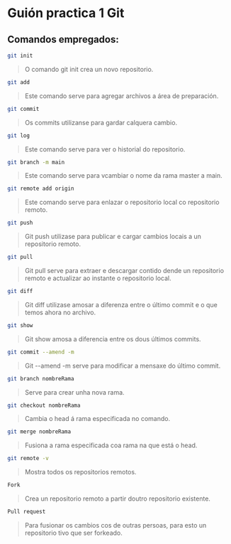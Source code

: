 # Guión practica 1 Git
## Comandos empregados:
```bash
git init
```
> O comando git init crea un novo repositorio.

```bash
git add
```
> Este comando serve para agregar archivos a área de preparación.

```bash
git commit
```
> Os commits utilizanse para gardar calquera cambio.

```bash
git log
```
> Este comando serve para ver o historial do repositorio.

```bash
git branch -m main
```
> Este comando serve para vcambiar o nome da rama master a main.

```bash
git remote add origin
```
> Este comando serve para enlazar o repositorio local co repositorio remoto.

```bash
git push
```
> Git push utilizase para publicar e cargar cambios locais a un repositorio remoto.

```bash
git pull
```
> Git pull serve para extraer e descargar contido dende un repositorio remoto e actualizar ao instante o repositorio local.

```bash
git diff
```
> Git diff utilizase amosar a diferenza entre o último commit e o que temos ahora no archivo.

```bash
git show
```
> Git show amosa a diferencia entre os dous últimos commits.

```bash
git commit --amend -m
```
> Git --amend -m serve para modificar a mensaxe do último commit.

```bash
git branch nombreRama
```
>Serve para crear unha nova rama.

```bash
git checkout nombreRama
```
> Cambia o head á rama especificada no comando.

```bash
git merge nombreRama
```
> Fusiona a rama especificada coa rama na que está o head.

```bash
git remote -v
```
>Mostra todos os repositorios remotos.

```bash
Fork
```
>Crea un repositorio remoto a partir doutro repositorio existente.

```bash
Pull request
```
>Para fusionar os cambios cos de outras persoas, para esto un repositorio tivo que ser forkeado.
